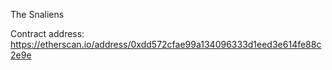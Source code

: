 The Snaliens

Contract address: https://etherscan.io/address/0xdd572cfae99a134096333d1eed3e614fe88c2e9e
